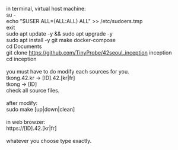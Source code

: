 in terminal, virtual host machine:<br>
su -<br>
echo "$USER ALL=(ALL:ALL) ALL" >> /etc/sudoers.tmp<br>
exit<br>
sudo apt update -y && sudo apt upgrade -y<br>
sudo apt install -y git make docker-compose<br>
cd Documents<br>
git clone https://github.com/TinyProbe/42seoul_inception inception<br>
cd inception<br>
<br>
you must have to do modify each sources for you.<br>
tkong.42.kr -> [ID].42.[kr|fr]<br>
tkong -> [ID]<br>
check all source files.<br>
<br>
after modify:<br>
sudo make [up|down|clean]<br>
<br>
in web browzer:<br>
https://[ID].42.[kr|fr]<br>
<br>
whatever you choose type exactly.<br>
